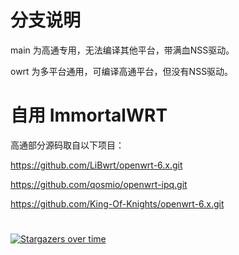 # 分支说明
main 为高通专用，无法编译其他平台，带满血NSS驱动。

owrt 为多平台通用，可编译高通平台，但没有NSS驱动。

# 自用 ImmortalWRT
高通部分源码取自以下项目：

https://github.com/LiBwrt/openwrt-6.x.git

https://github.com/qosmio/openwrt-ipq.git

https://github.com/King-Of-Knights/openwrt-6.x.git

#
[![Stargazers over time](https://starchart.cc/VIKINGYFY/immortalwrt.svg?variant=adaptive)](https://starchart.cc/VIKINGYFY/immortalwrt)
